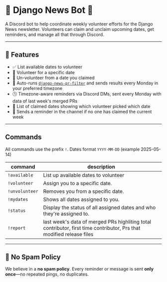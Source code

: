 # 📰 Django News Bot 🤖

A Discord bot to help coordinate weekly volunteer efforts for the Django News newsletter. Volunteers can claim and unclaim upcoming dates, get reminders, and manage all that through Discord.

---

## 📌 Features

- ✅ List available dates to volunteer
- 🙋 Volunteer for a specific date
- 🙅 Un-volunteer from a date you claimed
- 📅 Auto-runs [`django-news-pr-filter`](https://github.com/sakhawy/django-news-pr-filter/tree/main) and sends results every Monday in your preferred timezone
- 🕓 Timezone-aware reminders via Discord DMs, sent every Monday with data of last week's merged PRs
- 👥 List of claimed dates showing which volunteer picked which date
- 🚨 Sends a reminder in the channel if no one has claimed the current week

---

## Commands
All commands use the prefix `!`. Dates format `YYYY-MM-DD` (example 2025-05-14)

| command         | description                                                           |
|-----------------|-----------------------------------------------------------------------|
| `!available`    | List up available dates to volunteer   |
| `!volunteer`    | Assign you to a specific date.              |
| `!unvolunteer`  | Removes you from a specific date.                                     |
| `!mydates`      | Shows all dates assigned to you.                                      |
| `!status`       | Display the status of all assigned dates and who they're assigned to. |
| `!report`       |  last week's data of merged PRs highliting total contributor, first time contributor, Prs that modified release files|

---

## 🔕 No Spam Policy

We believe in a **no spam policy**.  Every reminder or message is sent **only once**—no repeated pings, no duplicates.
